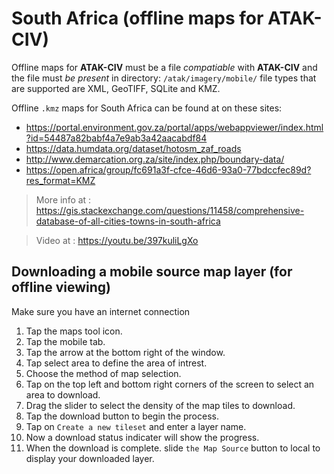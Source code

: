 # South Africa (offline maps for ATAK-CIV)

Offline maps for **ATAK-CIV** must be a file *compatiable* with **ATAK-CIV** and the file must *be present* in directory: `/atak/imagery/mobile/` file types that are supported are XML, GeoTIFF, SQLite and KMZ.

Offline `.kmz` maps for South Africa can be found at on these sites:

- https://portal.environment.gov.za/portal/apps/webappviewer/index.html?id=54487a82babf4a7e9ab3a42aacabdf84
- https://data.humdata.org/dataset/hotosm_zaf_roads
- http://www.demarcation.org.za/site/index.php/boundary-data/
- https://open.africa/group/fc691a3f-cfce-46d6-93a0-77bdccfec89d?res_format=KMZ


> More info at : https://gis.stackexchange.com/questions/11458/comprehensive-database-of-all-cities-towns-in-south-africa

> Video at : https://youtu.be/397kuliLgXo

## Downloading a mobile source map layer (for offline viewing)

Make sure you have an internet connection

1. Tap the maps tool icon.
2. Tap the mobile tab.
3. Tap the arrow at the bottom right of the window.
4. Tap select area to define the area of intrest.
5. Choose the method of map selection.
6. Tap on the top left and bottom right corners of the screen to select an area to download.
7. Drag the slider to select the density of the map tiles to download.
8. Tap the download button to begin the process.
9. Tap on `Create a new tileset` and enter a layer name.
10. Now a download status indicater will show the progress.
11. When the download is complete. slide `the Map Source` button to local to display your downloaded layer.
